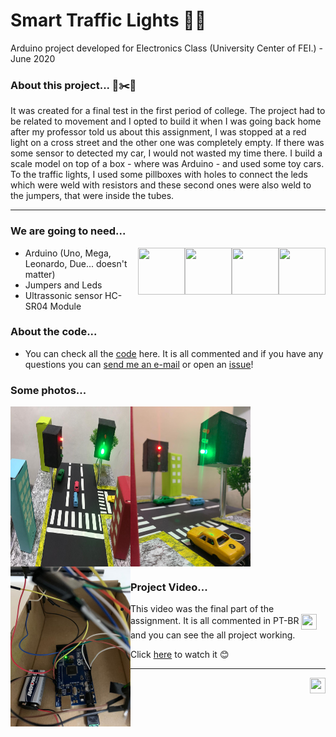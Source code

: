 # Smart Traffic Lights 🚦🚗
Arduino project developed for Electronics Class (University Center of FEI.) - June 2020

### About this project... 📐✂️📕
It was created for a final test in the first period of college. The project had to be related to movement and I opted to build it when I was going back home after my professor told us about this assignment, I was stopped at a red light on a cross street and the other one was completely empty. If there was some sensor to detected my car, I would not wasted my time there. I build a scale model on top of a box - where was Arduino - and used some toy cars. To the traffic lights, I used some pillboxes with holes to connect the leds which were weld with resistors and these second ones were also weld to the jumpers, that were inside the tubes.
<hr>

### We are going to need...
<img src=https://uploads.filipeflop.com/2017/07/1AC01-9-1-min.jpeg width = "75" height = "75" align="right"> <img src=https://uploads.filipeflop.com/2017/07/2CB22-2.jpg width = "75" height = "75" align="right"> <img src=https://www.pcboard.ca/image/cache/catalog/products/leds/5mm_leds/frosted-leds-red-green-blue-yellow-white-800x800.jpg width = "75" height = "75" align="right"><img src=https://uploads.filipeflop.com/2017/07/9SS01-3.jpg width = "75" height = "75" align="right">  
- Arduino (Uno, Mega, Leonardo, Due... doesn't matter) 
- Jumpers and Leds
- Ultrassonic sensor HC-SR04 Module

### About the code...
- You can check all the [code](https://github.com/joaoros/smart-traffic-lights/blob/master/pp%20final.cpp) here. It is all commented and if you have any questions you can <a href = "mailto: joaodaros.contato@gmail.com"> send me an e-mail</a> or open an [issue](https://docs.github.com/pt/free-pro-team@latest/github/managing-your-work-on-github/about-issues)!

### Some photos...
<img src=https://github.com/joaoros/smart-traffic-lights/blob/master/midia/image%201.jpeg width = "192" height = "256" align="center"> <img src=https://github.com/joaoros/smart-traffic-lights/blob/master/midia/image%202.jpeg width = "192" height = "256" align="left"> <img src=https://github.com/joaoros/smart-traffic-lights/blob/master/midia/image%203.jpeg width = "192" height = "256" align="left">

### Project Video...
- This video was the final part of the assignment. It is all commented in PT-BR <img src=https://images.emojiterra.com/openmoji/v12.2/512px/1f1e7-1f1f7.png width = "25" height = "25" align="center"> and you can see the all project working.

Click [here](https://youtu.be/WjHErVD95cg) to watch it 😊

<hr>
<a href="https://www.linkedin.com/in/joaodaros/"> <img src="https://cdn.iconscout.com/icon/free/png-256/linkedin-208-916919.png" width = "25" height = "25" align = "right">
